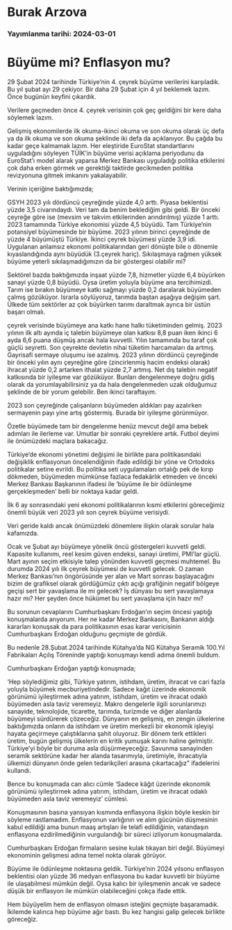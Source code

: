 # Burak Arzova

### Yayımlanma tarihi: 2024-03-01

# Büyüme mi? Enflasyon mu?

29 Şubat 2024 tarihinde Türkiye’nin 4. çeyrek büyüme verilerini karşıladık. Bu yıl şubat ayı 29 çekiyor. Bir daha 29 Şubat için 4 yıl beklemek lazım. Önce bugünün keyfini çıkardık.

Verilere geçmeden önce 4. çeyrek verisinin çok geç geldiğini bir kere daha söylemek lazım.

Gelişmiş ekonomilerde ilk okuma-ikinci okuma ve son okuma olarak üç defa ya da ilk okuma ve son okuma şeklinde iki defa da açıklanıyor. Bu çağda bu kadar geçe kalmamak lazım. Her eleştiride EuroStat standartlarını uyguladığını söyleyen TÜİK’in büyüme verisi açıklama periyodunu da EuroStat’ı model alarak yaparsa Merkez Bankası uyguladığı politika etkilerini çok daha erken görmek ve gerektiği taktirde gecikmeden politika revizyonuna gitmek imkanını yakalayabilir.

Verinin içeriğine baktığımızda;

GSYH 2023 yılı dördüncü çeyreğinde yüzde 4,0 arttı. Piyasa beklentisi yüzde 3,5 civarındaydı. Veri tam da benim beklediğim gibi geldi. Bir önceki çeyreğe göre ise (mevsim ve takvim etkilerinden arındırılmış) yüzde 1 arttı. 2023 tamamında Türkiye ekonomisi yüzde 4,5 büyüdü. Tam Türkiye’nin potansiyel büyümesinde bir büyüme. 2023 yılının birinci çeyreğinde de yüzde 4 büyümüştü Türkiye. İkinci çeyrek büyümesi yüzde 3,9 idi. Uygulanan anlamsız ekonomi politikalarından geri dönüşte bile o dönemle kıyaslandığında aynı büyüdük (3.çeyrek hariç). Sıkılaşmaya rağmen yüksek büyüme yeterli sıkılaşmadığımızın da bir göstergesi olabilir mi?

Sektörel bazda baktığımızda inşaat yüzde 7,8, hizmetler yüzde 6,4 büyürken sanayi yüzde 0,8 büyüdü. Oysa üretim yoluyla büyüme ana tercihimizdi. Tarım ise bırakın büyümeye katkı sağmayı yüzde 0,2 daralarak büyümeden çalmış gözüküyor. Israrla söylüyoruz, tarımda baştan aşağıya değişim şart. Ülkede tüm sektörler az çok büyürken tarımı daraltmak ayrıca bir üstün başarı olmalı.

çeyrek verisinde büyümeye ana katkı hane halkı tüketiminden gelmiş. 2023 yılının ilk altı ayında iç talebin büyümeye olan katkısı 8,8 puan iken ikinci 6 ayda 6,6 puana düşmüş ancak hala kuvvetli. Yılın tamamında bu taraf çok güçlü seyretti. Son çeyrekte devletin nihai tüketim harcamaları da artmış. Gayrisafi sermaye oluşumu ise azalmış. 2023 yılının dördüncü çeyreğinde bir önceki yılın aynı çeyreğine göre (zincirlenmiş hacim endeksi olarak) ihracat yüzde 0,2 artarken ithalat yüzde 2,7 artmış. Net dış talebin negatif katkısında bir iyileşme var gözüküyor. Bunları dengelenmeye doğru gidiş olarak da yorumlayabilirsiniz ya da hala dengelenmeden uzak olduğumuz şeklinde de bir yorum gelebilir. Ben ikinci taraftayım.

2023 son çeyreğinde çalışanların büyümeden aldıkları pay azalırken sermayenin payı yine artış göstermiş. Burada bir iyileşme görünmüyor.

Özetle büyümede tam bir dengelenme henüz mevcut değil ama bebek adımları ile ilerleme var. Umutlar bir sonraki çeyreklere artık. Futbol deyimi ile önümüzdeki maçlara bakacağız.

Türkiye’de ekonomi yönetimi değişimi ile birlikte para politikasındaki değişiklik enflasyonun öncelendiğinin ifade edildiği bir yöne ve Ortodoks politikalar setine evrildi. Bu politika seti uygulamaları ortalığı pek de kırıp dökmeden, büyümeden mümkünse fazlaca fedakârlık etmeden ve önceki Merkez Bankası Başkanının ifadesi ile ‘büyüme ile bir ödünleşme gerçekleşmeden’ belli bir noktaya kadar geldi.

İlk 6 ay sonrasındaki yeni ekonomi politikalarının kısmi etkilerini göreceğimiz önemli büyük veri 2023 yılı son çeyrek büyüme verisiydi.

Veri geride kaldı ancak önümüzdeki dönemlere ilişkin olarak sorular hala kafamızda.

Ocak ve Şubat ayı büyümeye yönelik öncü göstergeleri kuvvetli geldi. Kapasite kullanımı, reel kesim güven endeksi, sanayi üretimi, PMI’lar güçlü. Mart ayının seçim etkisiyle talep yönünden kuvvetli geçmesi muhtemel. Bu durumda 2024 yılı ilk çeyrek büyümesi de kuvvetli gelecek. O zaman Merkez Bankası’nın öngörüsünde yer alan ve Mart sonrası başlayacağını bizim de grafiksel olarak gördüğümüz çıktı açığı grafiğinin negatif bölgeye geçişi sert bir yavaşlama ile mi gelecek? İş dünyası bu sert yavaşlamaya hazır mı? Her şeyden önce hükümet bu sert yavaşlama için hazır mı?

Bu sorunun cevaplarını Cumhurbaşkanı Erdoğan’ın seçim öncesi yaptığı konuşmalarda arıyorum. Her ne kadar Merkez Bankasını, Bankanın aldığı kararları konuşsak da para politikasının esas karar vericisinin Cumhurbaşkanı Erdoğan olduğunu geçmişte de gördük.

Bu nedenle 28.Şubat.2024 tarihinde Kütahya’da NG Kütahya Seramik 100.Yıl Fabrikaları Açılış Töreninde yaptığı konuşmayı kendi adıma önemli buldum.

Cumhurbaşkanı Erdoğan yaptığı konuşmada;

‘Hep söylediğimiz gibi, Türkiye yatırım, istihdam, üretim, ihracat ve cari fazla yoluyla büyümek mecburiyetindedir. Sadece kağıt üzerinde ekonomik görünümü iyileştirmek adına yatırım, istihdam, üretim ve ihracat odaklı büyümeden asla taviz veremeyiz. Makro dengelerle ilgili sorunlarımızı sanayide, teknolojide, ticarette, tarımda, turizmde ve diğer alanlarda büyümeyi sürdürerek çözeceğiz. Dünyanın en gelişmiş, en zengin ülkelerine baktığımızda onların da istihdam ve üretim merkezli bir ekonomik işleyişi hayata geçirmeye çalıştıklarına şahit oluyoruz. Bir dönem terk ettikleri üretim, bugün gelişmiş ülkelerin en kritik yumuşak karını haline gelmiştir. Türkiye’yi böyle bir duruma asla düşürmeyeceğiz. Savunma sanayinden seramik sektörüne kadar her alanda tasarımıyla, üretimiyle, ihracatıyla ülkemizi dünyanın önde gelen tedarikçileri arasına çıkartacağız” ifadelerini kullandı.

Bence bu konuşmada can alıcı cümle ‘Sadece kâğıt üzerinde ekonomik görünümü iyileştirmek adına yatırım, istihdam, üretim ve ihracat odaklı büyümeden asla taviz veremeyiz’ cümlesi.

Konuşmasının basına yansıyan kısmında enflasyona ilişkin böyle keskin bir söyleme rastlamadım. Enflasyonun varlığının ve alım gücünün düşmesinin kabul edildiği ama bunun maaş artışları ile telafi edildiğinin, vatandaşın enflasyona ezdirilmediğinin vurgulandığı bir süreci izliyorum konuşmalarda.

Cumhurbaşkanı Erdoğan firmaların sesine kulak tıkayan biri değil. Büyümeyi ekonominin gelişmesi adına temel nokta olarak görüyor.

Büyüme ile ödünleşme noktasına geldik. Türkiye’nin 2024 yılsonu enflasyon beklentisi olan yüzde 36 medyan enflasyona bu kadar kuvvetli bir büyüme ile ulaşabilmesi mümkün değil. Oysa kalıcı bir iyileşmenin ancak ve sadece düşük bir enflasyon ile mümkün olabileceğini çokça ifade ettik.

Hem büyüyelim hem de enflasyon olmasın isteğini geçmişte başaramadık. İkilemde kalınca hep büyüme ağır bastı. Bu kez hangisi galip gelecek birlikte göreceğiz.

